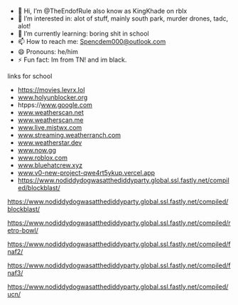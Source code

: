 - 👋 Hi, I’m @TheEndofRule also know as KingKhade on rblx
- 👀 I’m interested in: alot of stuff, mainly south park, murder drones, tadc, alot!
- 🌱 I’m currently learning: boring shit in school
- 📫 How to reach me: Spencdem000@outlook.com
- 😄 Pronouns: he/him
- ⚡ Fun fact: Im from TN! and im black.

links for school



- https://movies.levrx.lol
- www.holyunblocker.org
- htpps://www.google.com
- www.weatherscan.net
- www.weatherscan.me
- www.live.mistwx.com
- www.streaming.weatherranch.com
- www.weatherstar.dev
- www.now.gg
- www.roblox.com
- www.bluehatcrew.xyz
- www.v0-new-project-qwe4rt5ykup.vercel.app
- https://www.nodiddydogwasatthediddyparty.global.ssl.fastly.net/compiled/blockblast/

https://www.nodiddydogwasatthediddyparty.global.ssl.fastly.net/compiled/blockblast/

https://www.nodiddydogwasatthediddyparty.global.ssl.fastly.net/compiled/retro-bowl/

https://www.nodiddydogwasatthediddyparty.global.ssl.fastly.net/compiled/fnaf2/

https://www.nodiddydogwasatthediddyparty.global.ssl.fastly.net/compiled/fnaf3/

https://www.nodiddydogwasatthediddyparty.global.ssl.fastly.net/compiled/ucn/
